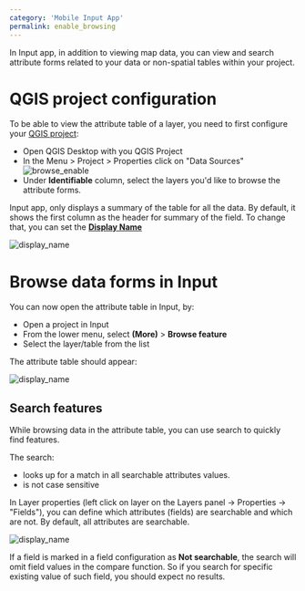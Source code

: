 ```yaml
---
category: 'Mobile Input App'
permalink: enable_browsing
---
```

<!--- IMPORTANT: This permlink is referenced from InputApp -->

In Input app, in addition to viewing map data, you can view and search attribute forms related to your data or non-spatial tables within your project.

# QGIS project configuration

To be able to view the attribute table of a layer, you need to first configure your [QGIS project](https://docs.qgis.org/3.10/en/docs/user_manual/introduction/qgis_configuration.html?highlight=properties#data-sources-properties):

- Open QGIS Desktop with you QGIS Project
- In the Menu > Project > Properties click on "Data Sources"
![browse_enable](../images/qgis_data_sources.png)
- Under **Identifiable** column, select the layers you'd like to browse the attribute forms.

Input app, only displays a summary of the table for all the data. By default, it shows the first column as the header for summary of the field. To change that, you can set the [**Display Name**](https://docs.qgis.org/3.10/en/docs/user_manual/working_with_vector/vector_properties.html#display-properties)

![display_name](../images/qgis_properties_display.png)

# Browse data forms in Input
You can now open the attribute table in Input, by:

- Open a project in Input
- From the lower menu, select **(More)** > **Browse feature**
- Select the layer/table from the list

The attribute table should appear:

![display_name](../images/input_browse_data.png)

## Search features
While browsing data in the attribute table, you can use search to quickly find features. 

The search: 
- looks up for a match in all searchable attributes values.
- is not case sensitive

In Layer properties (left click on layer on the Layers panel -> Properties -> "Fields"), you can define which attributes 
(fields) are searchable and which are not. By default, all attributes are searchable.

![display_name](../images/not_searchable.png)

If a field is marked in a field configuration as **Not searchable**, the search will omit field values in the compare function. So if you 
search for specific existing value of such field, you should expect no results.
